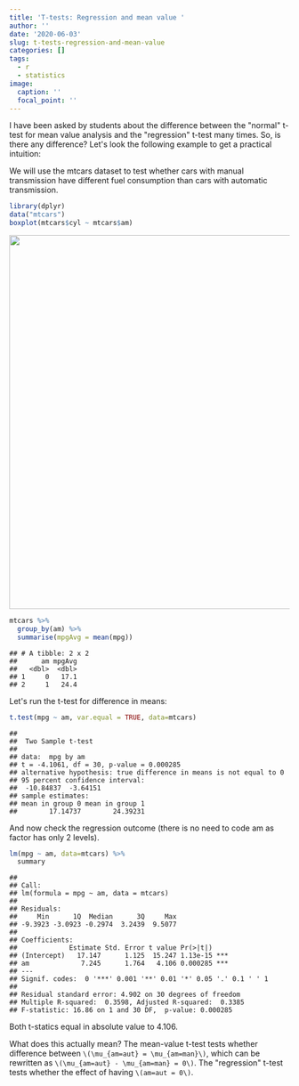 ```yaml
---
title: 'T-tests: Regression and mean value '
author: ''
date: '2020-06-03'
slug: t-tests-regression-and-mean-value
categories: []
tags:
  - r
  - statistics
image:
  caption: ''
  focal_point: ''
---
```


I have been asked by students about the difference between the "normal" t-test for mean value analysis and the "regression" t-test many times. So, is there any difference? Let's look the following example to get a practical intuition:

We will use the mtcars dataset to test whether cars with manual transmission have different fuel consumption than cars with automatic transmission. 

```r
library(dplyr)
data("mtcars")
boxplot(mtcars$cyl ~ mtcars$am)
```

<img src="/post/2020-06-03-t-tests-regression-and-mean-value_files/figure-html/unnamed-chunk-1-1.png" width="672" />

```r
mtcars %>% 
  group_by(am) %>%
  summarise(mpgAvg = mean(mpg))
```

```
## # A tibble: 2 x 2
##      am mpgAvg
##   <dbl>  <dbl>
## 1     0   17.1
## 2     1   24.4
```

Let's run the t-test for difference in means:


```r
t.test(mpg ~ am, var.equal = TRUE, data=mtcars)
```

```
## 
## 	Two Sample t-test
## 
## data:  mpg by am
## t = -4.1061, df = 30, p-value = 0.000285
## alternative hypothesis: true difference in means is not equal to 0
## 95 percent confidence interval:
##  -10.84837  -3.64151
## sample estimates:
## mean in group 0 mean in group 1 
##        17.14737        24.39231
```

And now check the regression outcome (there is no need to code am as factor has only 2 levels).


```r
lm(mpg ~ am, data=mtcars) %>%
  summary
```

```
## 
## Call:
## lm(formula = mpg ~ am, data = mtcars)
## 
## Residuals:
##     Min      1Q  Median      3Q     Max 
## -9.3923 -3.0923 -0.2974  3.2439  9.5077 
## 
## Coefficients:
##             Estimate Std. Error t value Pr(>|t|)    
## (Intercept)   17.147      1.125  15.247 1.13e-15 ***
## am             7.245      1.764   4.106 0.000285 ***
## ---
## Signif. codes:  0 '***' 0.001 '**' 0.01 '*' 0.05 '.' 0.1 ' ' 1
## 
## Residual standard error: 4.902 on 30 degrees of freedom
## Multiple R-squared:  0.3598,	Adjusted R-squared:  0.3385 
## F-statistic: 16.86 on 1 and 30 DF,  p-value: 0.000285
```
Both t-statics equal in absolute value to 4.106.

What does this actually mean? The mean-value t-test tests whether difference between `\(\mu_{am=aut} = \mu_{am=man}\)`, which can be rewritten as `\(\mu_{am=aut} - \mu_{am=man} = 0\)`. The "regression" t-test tests whether the effect of having `\(am=aut = 0\)`.  

